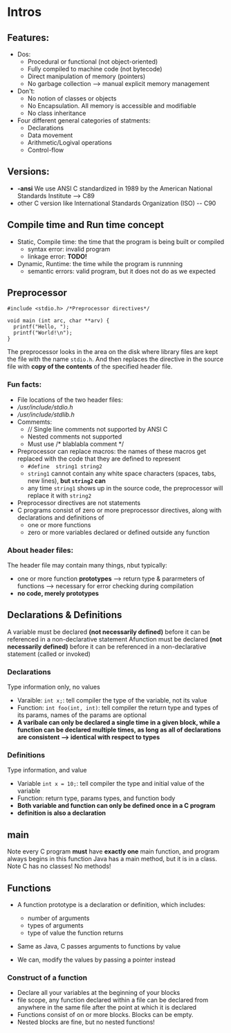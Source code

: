# Intros

## Features:
* Dos: 
  * Procedural or functional (not object-oriented)
  * Fully compiled to machine code (not bytecode)
  * Direct manipulation of memory (pointers)
  * No garbage collection --> manual explicit memory management
* Don't:
  * No notion of classes or objects
  * No Encapsulation. All memory is accessible and modifiable
  * No class inheritance
* Four different general categories of statments:
  * Declarations
  * Data movement
  * Arithmetic/Logival operations
  * Control-flow
## Versions:
* **-ansi** We use ANSI C standardized in 1989 by the American National Standards Institute --> C89
* other C version like International Standards Organization (ISO) -- C90 

## Compile time and Run time concept
* Static, Compile time: the time that the program is being built or compiled
  * syntax error: invalid program
  * linkage error: **TODO!**
* Dynamic, Runtime: the time while the program is runnning
  * semantic errors: valid program, but it does not do as we expected

## Preprocessor

```
#include <stdio.h> /*Preprocessor directives*/

void main (int arc, char **arv) {
  printf("Hello, ");
  printf("World!\n");
}
```

The preprocessor looks in the area on the disk where library files are kept the file with the name `stdio.h`. And then replaces the directive in the source file with **copy of the contents**  of the specified header file.

### Fun facts:
* File locations of the two header files:
 * */usr/include/stdio.h*
 * */usr/include/stdlib.h*
* Commemts:
  * // Single line comments not supported by ANSI C
  * Nested comments not supported
  * Must use /* blablabla comment */ 
* Preprocessor can replace macros: the names of these macros get replaced with the code that they are defined to represent
  * `#define  string1 string2`
  * `string1` cannot contain any white space characters (spaces, tabs, new lines), **but `string2` can**
  * any time `string1` shows up in the source code, the preprocessor will replace it with `string2`
* Preprocessor directives are not statements
* C programs consist of zero or more preprocessor directives, along with declarations and definitions of 
    * one or more functions
    * zero or more variables declared or defined outside any function

### About header files:
The header file may contain many things, nbut typically:
* one or more function **prototypes** --> return type & pararmeters of functions --> necessary for error checking during compilation
* **no code, merely prototypes**

## Declarations & Definitions 

A variable must be declared **(not necessarily defined)** before it can be referenced in a non-declarative statement
Afunction must be declared **(not necessarily defined)** before it can be referenced in a non-declarative statement (called or invoked)

### Declarations

Type information only, no values

* Varaible: `int x;`: tell compiler the type of the variable, not its value
* Function: `int foo(int, int)`: tell compiler the return type and types of its params, names of the params are optional
* **A varibale can only be declared a single time in a given block, while a function can be declared multiple times, as long as all of declarations are consistent --> identical with respect to types**

### Definitions

Type information, and value

* Variable `int x = 10;`: tell compiler the type and initial value of the variable
* Function: return type, params types, and function body
* **Both variable and function can only be defined once in a C program**
* **definition is also a declaration**


## main

Note every C program **must** have **exactly one** main function, and program always begins in this function
Java has a main method, but it is in a class. Note C has no classes! No methods! 

## Functions

* A function prototype is a declaration or definition, which includes:
  * number of arguments
  * types of arguments
  * type of value the function returns

* Same as Java, C passes arguments to functions by value
* We can, modify the values by passing a pointer instead

### Construct of a function

* Declare all your variables at the beginning of your blocks
* file scope, any function declared within a file can be declared from anywhere in the same file after the point at which it is declared
* Functions consist of on or more blocks. Blocks can be empty.
* Nested blocks are fine, but no nested functions!











